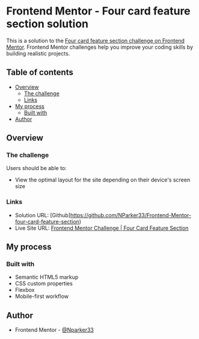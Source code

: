 # Frontend Mentor - Four card feature section solution

This is a solution to the [Four card feature section challenge on Frontend Mentor](https://www.frontendmentor.io/challenges/four-card-feature-section-weK1eFYK). Frontend Mentor challenges help you improve your coding skills by building realistic projects. 

## Table of contents

- [Overview](#overview)
  - [The challenge](#the-challenge)
  - [Links](#links)
- [My process](#my-process)
  - [Built with](#built-with)
- [Author](#author)

## Overview

### The challenge

Users should be able to:

- View the optimal layout for the site depending on their device's screen size

### Links

- Solution URL: [Github]https://github.com/NParker33/Frontend-Mentor-four-card-feature-section)
- Live Site URL: [Frontend Mentor Challenge | Four Card Feature Section](https://nparker33.github.io/Frontend-Mentor-four-card-feature-section/)

## My process

### Built with

- Semantic HTML5 markup
- CSS custom properties
- Flexbox
- Mobile-first workflow

## Author

- Frontend Mentor - [@Nparker33](https://www.frontendmentor.io/profile/Nparker33)

